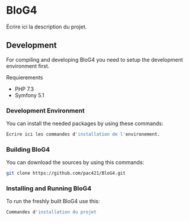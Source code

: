 BloG4
=======

Écrire ici la description du projet.


Development
-----------

For compiling and developing BloG4 you need to setup the development
environment first.

Requierements
* PHP 7.3
* Symfony 5.1


### Development Environment

You can install the needed packages by using these commands:

```sh
Écrire ici les commandes d'installation de l'environement.
```


### Building BloG4

You can download the sources by using this commands:

```sh
git clone https://github.com/pac421/BloG4.git
```

### Installing and Running BloG4

To run the freshly built BloG4 use this:

```sh
Commandes d'installation du projet
```

